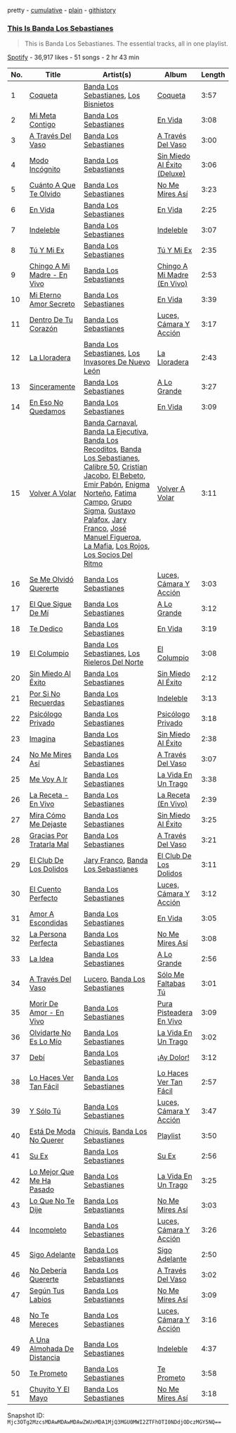 pretty - [cumulative](/playlists/cumulative/37i9dQZF1DZ06evO0lyJt6.md) - [plain](/playlists/plain/37i9dQZF1DZ06evO0lyJt6) - [githistory](https://github.githistory.xyz/mackorone/spotify-playlist-archive/blob/main/playlists/plain/37i9dQZF1DZ06evO0lyJt6)

### [This Is Banda Los Sebastianes](https://open.spotify.com/playlist/37i9dQZF1DZ06evO0lyJt6)

> This is Banda Los Sebastianes\. The essential tracks, all in one playlist.

[Spotify](https://open.spotify.com/user/spotify) - 36,917 likes - 51 songs - 2 hr 43 min

| No. | Title | Artist(s) | Album | Length |
|---|---|---|---|---|
| 1 | [Coqueta](https://open.spotify.com/track/4jEbx9T3bj1RaL8xkbQabm) | [Banda Los Sebastianes](https://open.spotify.com/artist/0HgICyWHmS6rnl8xWEd0x6), [Los Bisnietos](https://open.spotify.com/artist/2czRyfozcZnSOYR3tF8vE7) | [Coqueta](https://open.spotify.com/album/1brstuPH1OauwKQILc17O3) | 3:57 |
| 2 | [Mi Meta Contigo](https://open.spotify.com/track/1OGze4EM0gQ8NNrtdVLCf1) | [Banda Los Sebastianes](https://open.spotify.com/artist/0HgICyWHmS6rnl8xWEd0x6) | [En Vida](https://open.spotify.com/album/0P7idNzelnJCzpY1LFuJxN) | 3:08 |
| 3 | [A Través Del Vaso](https://open.spotify.com/track/1uqjLVaSyTkdDvfGAmXrHo) | [Banda Los Sebastianes](https://open.spotify.com/artist/0HgICyWHmS6rnl8xWEd0x6) | [A Través Del Vaso](https://open.spotify.com/album/27hMg5MlBaww37hBPzS0ot) | 3:00 |
| 4 | [Modo Incógnito](https://open.spotify.com/track/7h1KxwCRPI9WC3hJyLuF8g) | [Banda Los Sebastianes](https://open.spotify.com/artist/0HgICyWHmS6rnl8xWEd0x6) | [Sin Miedo Al Éxito \(Deluxe\)](https://open.spotify.com/album/06RNnPXzGC23bqQiCDTotI) | 3:06 |
| 5 | [Cuánto A Que Te Olvido](https://open.spotify.com/track/1oQaNAOQa1gdHpbHxxugSd) | [Banda Los Sebastianes](https://open.spotify.com/artist/0HgICyWHmS6rnl8xWEd0x6) | [No Me Mires Así](https://open.spotify.com/album/2oqPeUsVbCzvRO2ygEMB3a) | 3:23 |
| 6 | [En Vida](https://open.spotify.com/track/7LNtyuekYHiZ99UxkrfCQR) | [Banda Los Sebastianes](https://open.spotify.com/artist/0HgICyWHmS6rnl8xWEd0x6) | [En Vida](https://open.spotify.com/album/0P7idNzelnJCzpY1LFuJxN) | 2:25 |
| 7 | [Indeleble](https://open.spotify.com/track/7zG3VQz6zBRYoIb5kV6gST) | [Banda Los Sebastianes](https://open.spotify.com/artist/0HgICyWHmS6rnl8xWEd0x6) | [Indeleble](https://open.spotify.com/album/6lhGaMNx6B3wKM0sSLKcc3) | 3:07 |
| 8 | [Tú Y Mi Ex](https://open.spotify.com/track/4H3vMhKCS8wn1lJdcwYiBV) | [Banda Los Sebastianes](https://open.spotify.com/artist/0HgICyWHmS6rnl8xWEd0x6) | [Tú Y Mi Ex](https://open.spotify.com/album/4g7nDlkHIw3kZ9TovWje5u) | 2:35 |
| 9 | [Chingo A Mi Madre \- En Vivo](https://open.spotify.com/track/38FmRkbp9iaBCpqW7DracY) | [Banda Los Sebastianes](https://open.spotify.com/artist/0HgICyWHmS6rnl8xWEd0x6) | [Chingo A Mi Madre \(En Vivo\)](https://open.spotify.com/album/2LpiIeEgcYFGyAIKvdyYlc) | 2:53 |
| 10 | [Mi Eterno Amor Secreto](https://open.spotify.com/track/0WwP5kBrbmp3Or469SbSwR) | [Banda Los Sebastianes](https://open.spotify.com/artist/0HgICyWHmS6rnl8xWEd0x6) | [En Vida](https://open.spotify.com/album/0P7idNzelnJCzpY1LFuJxN) | 3:39 |
| 11 | [Dentro De Tu Corazón](https://open.spotify.com/track/4oJRZ1TI7S89tnDYZU2y9P) | [Banda Los Sebastianes](https://open.spotify.com/artist/0HgICyWHmS6rnl8xWEd0x6) | [Luces, Cámara Y Acción](https://open.spotify.com/album/3YOMUtPC7qeIhBkL3ixyhY) | 3:17 |
| 12 | [La Lloradera](https://open.spotify.com/track/5XMKMu698zpti1TwbCUrZr) | [Banda Los Sebastianes](https://open.spotify.com/artist/0HgICyWHmS6rnl8xWEd0x6), [Los Invasores De Nuevo León](https://open.spotify.com/artist/5CGtBYmVPeLhI1kM2Fn9Gv) | [La Lloradera](https://open.spotify.com/album/309Ivzn5Ygopg3ImLZ3Qeq) | 2:43 |
| 13 | [Sinceramente](https://open.spotify.com/track/3HII4HrkJUq8zDso1f42xS) | [Banda Los Sebastianes](https://open.spotify.com/artist/0HgICyWHmS6rnl8xWEd0x6) | [A Lo Grande](https://open.spotify.com/album/6hoLNlNN1dOq5Fl6dmOQ57) | 3:27 |
| 14 | [En Eso No Quedamos](https://open.spotify.com/track/1JqyD8BNhTpqEkpgeJRdaD) | [Banda Los Sebastianes](https://open.spotify.com/artist/0HgICyWHmS6rnl8xWEd0x6) | [En Vida](https://open.spotify.com/album/0P7idNzelnJCzpY1LFuJxN) | 3:09 |
| 15 | [Volver A Volar](https://open.spotify.com/track/1UTax2cvw1ehp87jkxbCXF) | [Banda Carnaval](https://open.spotify.com/artist/6LOvxDn71T0wWhCDNcXcUj), [Banda La Ejecutiva](https://open.spotify.com/artist/1ROmrzMDt3ZdBSwtNGBaSy), [Banda Los Recoditos](https://open.spotify.com/artist/4bPiOPI4V99cepEftvBYak), [Banda Los Sebastianes](https://open.spotify.com/artist/0HgICyWHmS6rnl8xWEd0x6), [Calibre 50](https://open.spotify.com/artist/4jogXSSvlyMkODGSZ2wc2P), [Cristian Jacobo](https://open.spotify.com/artist/02HnByHOPN5e2RXNHZ9HhW), [El Bebeto](https://open.spotify.com/artist/1YhMWppPt9RVODKD1KCs7W), [Emir Pabón](https://open.spotify.com/artist/2WLxRZFk4tyKg9CCp5m7lB), [Enigma Norteño](https://open.spotify.com/artist/3441uYrkzgTWwjXLd13R0U), [Fatima Campo](https://open.spotify.com/artist/02rwaHFS6g69zSkS3kh1jn), [Grupo Sigma](https://open.spotify.com/artist/0vUz4dhz7qB3FS6ShK0e4j), [Gustavo Palafox](https://open.spotify.com/artist/4sFGEHs1ufSWEmfpTDm3DM), [Jary Franco](https://open.spotify.com/artist/01agtJ7Ob6B8N8jC8QvAJ6), [José Manuel Figueroa](https://open.spotify.com/artist/6eCPnXDJLqK9EKAjlxK5WF), [La Mafia](https://open.spotify.com/artist/3rhO3rDk432VyAwyZnkECs), [Los Rojos](https://open.spotify.com/artist/4N76v8ETS7Q5sod9W0dgIo), [Los Socios Del Ritmo](https://open.spotify.com/artist/7bzt5lHL6bzLO3c9mkxNMW) | [Volver A Volar](https://open.spotify.com/album/5AcdviRjHFjsErdiU3RtWg) | 3:11 |
| 16 | [Se Me Olvidó Quererte](https://open.spotify.com/track/3qLGm556FmBc108QIzZluM) | [Banda Los Sebastianes](https://open.spotify.com/artist/0HgICyWHmS6rnl8xWEd0x6) | [Luces, Cámara Y Acción](https://open.spotify.com/album/3YOMUtPC7qeIhBkL3ixyhY) | 3:03 |
| 17 | [El Que Sigue De Mí](https://open.spotify.com/track/6aIW3bAThbuDnZmqC7hHqu) | [Banda Los Sebastianes](https://open.spotify.com/artist/0HgICyWHmS6rnl8xWEd0x6) | [A Lo Grande](https://open.spotify.com/album/6hoLNlNN1dOq5Fl6dmOQ57) | 3:12 |
| 18 | [Te Dedico](https://open.spotify.com/track/2RJOWQ7ZORSXE8MJJNJEhF) | [Banda Los Sebastianes](https://open.spotify.com/artist/0HgICyWHmS6rnl8xWEd0x6) | [En Vida](https://open.spotify.com/album/0P7idNzelnJCzpY1LFuJxN) | 3:19 |
| 19 | [El Columpio](https://open.spotify.com/track/6W4HG5QGnDy4NYbveYjtKt) | [Banda Los Sebastianes](https://open.spotify.com/artist/0HgICyWHmS6rnl8xWEd0x6), [Los Rieleros Del Norte](https://open.spotify.com/artist/59xlizZFIFUvLC0I8iV2Jv) | [El Columpio](https://open.spotify.com/album/2pLsmL7AGtNvyw839IYVfc) | 3:08 |
| 20 | [Sin Miedo Al Éxito](https://open.spotify.com/track/21YeNeTRlPnYgKvdLYFs2C) | [Banda Los Sebastianes](https://open.spotify.com/artist/0HgICyWHmS6rnl8xWEd0x6) | [Sin Miedo Al Éxito](https://open.spotify.com/album/5Wfvg8DIqTcq7LcoG92dZh) | 2:12 |
| 21 | [Por Si No Recuerdas](https://open.spotify.com/track/6nvk0d8QlR91kecYzPnBhr) | [Banda Los Sebastianes](https://open.spotify.com/artist/0HgICyWHmS6rnl8xWEd0x6) | [Indeleble](https://open.spotify.com/album/6lhGaMNx6B3wKM0sSLKcc3) | 3:13 |
| 22 | [Psicólogo Privado](https://open.spotify.com/track/0mGNQ1AEqzeGARUkbUeGAK) | [Banda Los Sebastianes](https://open.spotify.com/artist/0HgICyWHmS6rnl8xWEd0x6) | [Psicólogo Privado](https://open.spotify.com/album/1QPGkBHOuIaU2xKAODMBN9) | 3:18 |
| 23 | [Imagina](https://open.spotify.com/track/54ozAIJWhGeuu0ZnBEuqjU) | [Banda Los Sebastianes](https://open.spotify.com/artist/0HgICyWHmS6rnl8xWEd0x6) | [Sin Miedo Al Éxito](https://open.spotify.com/album/0TYhOqTiVs6VLG5ujVPB6i) | 2:38 |
| 24 | [No Me Mires Así](https://open.spotify.com/track/6RZX4pPGBsw5fijSmKFFv2) | [Banda Los Sebastianes](https://open.spotify.com/artist/0HgICyWHmS6rnl8xWEd0x6) | [A Través Del Vaso](https://open.spotify.com/album/5fb92VTFSonh6s4IDFqILN) | 3:07 |
| 25 | [Me Voy A Ir](https://open.spotify.com/track/3JPoz5pxA2Z6Ix75clU8KL) | [Banda Los Sebastianes](https://open.spotify.com/artist/0HgICyWHmS6rnl8xWEd0x6) | [La Vida En Un Trago](https://open.spotify.com/album/1IwqcUtijh5yosaYFYIlox) | 3:38 |
| 26 | [La Receta \- En Vivo](https://open.spotify.com/track/58QkaQHFlxKTQsf9neikRA) | [Banda Los Sebastianes](https://open.spotify.com/artist/0HgICyWHmS6rnl8xWEd0x6) | [La Receta \(En Vivo\)](https://open.spotify.com/album/3LeJnT1HvvXzr93VVXAQ1m) | 2:39 |
| 27 | [Mira Cómo Me Dejaste](https://open.spotify.com/track/1qsXhzldNXZDGEABxc6Abk) | [Banda Los Sebastianes](https://open.spotify.com/artist/0HgICyWHmS6rnl8xWEd0x6) | [Sin Miedo Al Éxito](https://open.spotify.com/album/0TYhOqTiVs6VLG5ujVPB6i) | 3:25 |
| 28 | [Gracias Por Tratarla Mal](https://open.spotify.com/track/5ZGOi8cq6umEF5OvIzUpHl) | [Banda Los Sebastianes](https://open.spotify.com/artist/0HgICyWHmS6rnl8xWEd0x6) | [A Través Del Vaso](https://open.spotify.com/album/5fb92VTFSonh6s4IDFqILN) | 3:21 |
| 29 | [El Club De Los Dolidos](https://open.spotify.com/track/4A2n4Zss5KjRijiEC6mYas) | [Jary Franco](https://open.spotify.com/artist/01agtJ7Ob6B8N8jC8QvAJ6), [Banda Los Sebastianes](https://open.spotify.com/artist/0HgICyWHmS6rnl8xWEd0x6) | [El Club De Los Dolidos](https://open.spotify.com/album/7FWIe2JXLS20lAkOadKmbX) | 3:11 |
| 30 | [El Cuento Perfecto](https://open.spotify.com/track/1IT3kGP8FGkq74Co4B6Qm0) | [Banda Los Sebastianes](https://open.spotify.com/artist/0HgICyWHmS6rnl8xWEd0x6) | [Luces, Cámara Y Acción](https://open.spotify.com/album/3YOMUtPC7qeIhBkL3ixyhY) | 3:12 |
| 31 | [Amor A Escondidas](https://open.spotify.com/track/5nicx87hWxGgiUbVbMkBdH) | [Banda Los Sebastianes](https://open.spotify.com/artist/0HgICyWHmS6rnl8xWEd0x6) | [En Vida](https://open.spotify.com/album/0P7idNzelnJCzpY1LFuJxN) | 3:05 |
| 32 | [La Persona Perfecta](https://open.spotify.com/track/278nH9m4i4Zp4hgRv7dYuh) | [Banda Los Sebastianes](https://open.spotify.com/artist/0HgICyWHmS6rnl8xWEd0x6) | [No Me Mires Así](https://open.spotify.com/album/2oqPeUsVbCzvRO2ygEMB3a) | 3:08 |
| 33 | [La Idea](https://open.spotify.com/track/0m8zn0rPVukkX2tQWEHoWz) | [Banda Los Sebastianes](https://open.spotify.com/artist/0HgICyWHmS6rnl8xWEd0x6) | [A Lo Grande](https://open.spotify.com/album/6hoLNlNN1dOq5Fl6dmOQ57) | 2:56 |
| 34 | [A Través Del Vaso](https://open.spotify.com/track/6iIFQX61X5Ib1bZZjZYetK) | [Lucero](https://open.spotify.com/artist/3SNKhPPfra7g7Crq1QA330), [Banda Los Sebastianes](https://open.spotify.com/artist/0HgICyWHmS6rnl8xWEd0x6) | [Sólo Me Faltabas Tú](https://open.spotify.com/album/6xsI6GomnYt4hdZkd1csNz) | 3:01 |
| 35 | [Morir De Amor \- En Vivo](https://open.spotify.com/track/1JR3r3N2Nji7HBCh3hspCi) | [Banda Los Sebastianes](https://open.spotify.com/artist/0HgICyWHmS6rnl8xWEd0x6) | [Pura Pisteadera En Vivo](https://open.spotify.com/album/53PAMHm0cCCDiDAkwjKVjH) | 3:09 |
| 36 | [Olvidarte No Es Lo Mío](https://open.spotify.com/track/7eHM7vCmPlBYjcjHnWgFy4) | [Banda Los Sebastianes](https://open.spotify.com/artist/0HgICyWHmS6rnl8xWEd0x6) | [La Vida En Un Trago](https://open.spotify.com/album/1IwqcUtijh5yosaYFYIlox) | 3:02 |
| 37 | [Debí](https://open.spotify.com/track/3dPqITmMgFYgmeHgn45kjt) | [Banda Los Sebastianes](https://open.spotify.com/artist/0HgICyWHmS6rnl8xWEd0x6) | [¡Ay Dolor!](https://open.spotify.com/album/5DHROQu03oTApPdCy3375A) | 3:12 |
| 38 | [Lo Haces Ver Tan Fácil](https://open.spotify.com/track/1VIEewgA5FctEZtWyCg1Sl) | [Banda Los Sebastianes](https://open.spotify.com/artist/0HgICyWHmS6rnl8xWEd0x6) | [Lo Haces Ver Tan Fácil](https://open.spotify.com/album/3MFCVinGiviBRF5HeGVFv4) | 2:57 |
| 39 | [Y Sólo Tú](https://open.spotify.com/track/4dgaCpg0k6iNUh1UUDvKay) | [Banda Los Sebastianes](https://open.spotify.com/artist/0HgICyWHmS6rnl8xWEd0x6) | [Luces, Cámara Y Acción](https://open.spotify.com/album/3YOMUtPC7qeIhBkL3ixyhY) | 3:47 |
| 40 | [Está De Moda No Querer](https://open.spotify.com/track/7aECAo13wkVlY6n2zrN9NF) | [Chiquis](https://open.spotify.com/artist/5QcHBpoxrY7vx3ulMKEvTS), [Banda Los Sebastianes](https://open.spotify.com/artist/0HgICyWHmS6rnl8xWEd0x6) | [Playlist](https://open.spotify.com/album/6JI5RmK9DttfMZTWwVGV4x) | 3:50 |
| 41 | [Su Ex](https://open.spotify.com/track/5iOBVp8GOUNi7McqMkkP0e) | [Banda Los Sebastianes](https://open.spotify.com/artist/0HgICyWHmS6rnl8xWEd0x6) | [Su Ex](https://open.spotify.com/album/2t5OkH8EsSABpNopumZDHs) | 2:56 |
| 42 | [Lo Mejor Que Me Ha Pasado](https://open.spotify.com/track/0gWF4aNCc8sAwKa82DNuv9) | [Banda Los Sebastianes](https://open.spotify.com/artist/0HgICyWHmS6rnl8xWEd0x6) | [La Vida En Un Trago](https://open.spotify.com/album/1IwqcUtijh5yosaYFYIlox) | 3:25 |
| 43 | [Lo Que No Te Dije](https://open.spotify.com/track/3drohkbGXomHz87GCh89iV) | [Banda Los Sebastianes](https://open.spotify.com/artist/0HgICyWHmS6rnl8xWEd0x6) | [No Me Mires Así](https://open.spotify.com/album/2oqPeUsVbCzvRO2ygEMB3a) | 3:03 |
| 44 | [Incompleto](https://open.spotify.com/track/0uNO3irjiH5jXqCEDCt73n) | [Banda Los Sebastianes](https://open.spotify.com/artist/0HgICyWHmS6rnl8xWEd0x6) | [Luces, Cámara Y Acción](https://open.spotify.com/album/3YOMUtPC7qeIhBkL3ixyhY) | 3:26 |
| 45 | [Sigo Adelante](https://open.spotify.com/track/10eFFITOIKej2Z8dTrS711) | [Banda Los Sebastianes](https://open.spotify.com/artist/0HgICyWHmS6rnl8xWEd0x6) | [Sigo Adelante](https://open.spotify.com/album/1V2ZmX5Onv4YaHW4FhlWIC) | 2:50 |
| 46 | [No Debería Quererte](https://open.spotify.com/track/7DljH7oWQcvxAC57SdYBQd) | [Banda Los Sebastianes](https://open.spotify.com/artist/0HgICyWHmS6rnl8xWEd0x6) | [A Través Del Vaso](https://open.spotify.com/album/5fb92VTFSonh6s4IDFqILN) | 3:02 |
| 47 | [Según Tus Labios](https://open.spotify.com/track/2gUDXy0cLy2nEvEUDI5m9G) | [Banda Los Sebastianes](https://open.spotify.com/artist/0HgICyWHmS6rnl8xWEd0x6) | [No Me Mires Así](https://open.spotify.com/album/2oqPeUsVbCzvRO2ygEMB3a) | 3:09 |
| 48 | [No Te Mereces](https://open.spotify.com/track/0CpMGnPzmU9KGyB05D0a5l) | [Banda Los Sebastianes](https://open.spotify.com/artist/0HgICyWHmS6rnl8xWEd0x6) | [Luces, Cámara Y Acción](https://open.spotify.com/album/3YOMUtPC7qeIhBkL3ixyhY) | 3:16 |
| 49 | [A Una Almohada De Distancia](https://open.spotify.com/track/1bbXpIUydN0Nqfb1b21Kb4) | [Banda Los Sebastianes](https://open.spotify.com/artist/0HgICyWHmS6rnl8xWEd0x6) | [Indeleble](https://open.spotify.com/album/6lhGaMNx6B3wKM0sSLKcc3) | 4:37 |
| 50 | [Te Prometo](https://open.spotify.com/track/52e9XXEgDuyQ1FYK5aJaYZ) | [Banda Los Sebastianes](https://open.spotify.com/artist/0HgICyWHmS6rnl8xWEd0x6) | [Te Prometo](https://open.spotify.com/album/2LP0reDguNHlmKi0C1mS8V) | 3:58 |
| 51 | [Chuyito Y El Mayo](https://open.spotify.com/track/7qij8ekUUYngWL9vh9jrOW) | [Banda Los Sebastianes](https://open.spotify.com/artist/0HgICyWHmS6rnl8xWEd0x6) | [No Me Mires Así](https://open.spotify.com/album/2oqPeUsVbCzvRO2ygEMB3a) | 3:18 |

Snapshot ID: `Mjc3OTg2MzcsMDAwMDAwMDAwZWUxMDA1MjQ3MGU0MWI2ZTFhOTI0NDdjODczMGY5NQ==`
